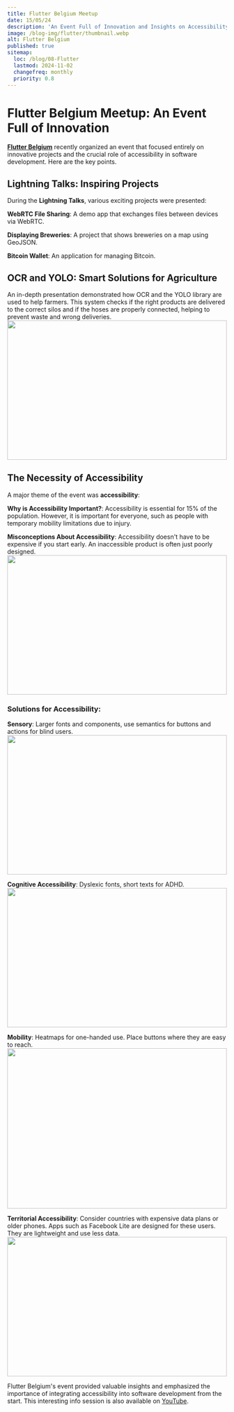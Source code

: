 ```yaml
---
title: Flutter Belgium Meetup
date: 15/05/24
description: 'An Event Full of Innovation and Insights on Accessibility'
image: /blog-img/flutter/thumbnail.webp
alt: Flutter Belgium
published: true
sitemap:
  loc: /blog/08-Flutter
  lastmod: 2024-11-02
  changefreq: monthly
  priority: 0.8
---
```


# Flutter Belgium Meetup: An Event Full of Innovation

[**Flutter Belgium**](https://www.linkedin.com/company/flutter-belgium/) recently organized an event that focused entirely on innovative projects and the crucial role of accessibility in software development. Here are the key points.

## Lightning Talks: Inspiring Projects

During the **Lightning Talks**, various exciting projects were presented:

**WebRTC File Sharing**: A demo app that exchanges files between devices via WebRTC.

**Displaying Breweries**: A project that shows breweries on a map using GeoJSON.

**Bitcoin Wallet**: An application for managing Bitcoin.

## OCR and YOLO: Smart Solutions for Agriculture

An in-depth presentation demonstrated how OCR and the YOLO library are used to help farmers. This system checks if the right products are delivered to the correct silos and if the hoses are properly connected, helping to prevent waste and wrong deliveries.
<img src="/blog-img/flutter/ocr.webp" style="object-fit: cover; height: 20rem; width: 100%" />

## The Necessity of Accessibility

A major theme of the event was **accessibility**:

**Why is Accessibility Important?**: Accessibility is essential for 15% of the population. However, it is important for everyone, such as people with temporary mobility limitations due to injury.

**Misconceptions About Accessibility**: Accessibility doesn't have to be expensive if you start early. An inaccessible product is often just poorly designed.
<img src="/blog-img/flutter/accesiblity.webp" style="object-fit: cover; height: 20rem; width: 100%" />

### **Solutions for Accessibility**:

**Sensory**:
Larger fonts and components, use semantics for buttons and actions for blind users.
<img src="/blog-img/flutter/amazon.webp" style="object-fit: cover; height: 20rem; width: 100%" />

**Cognitive Accessibility**:
Dyslexic fonts, short texts for ADHD.
<img src="/blog-img/flutter/dyslectic.webp" style="object-fit: cover; height: 20rem; width: 100%" />

**Mobility**:
Heatmaps for one-handed use. Place buttons where they are easy to reach.
<img src="/blog-img/flutter/onehanded.webp" style="object-fit: cover; height: 23rem; width: 100%" />

**Territorial Accessibility**:
Consider countries with expensive data plans or older phones. Apps such as Facebook Lite are designed for these users. They are lightweight and use less data.
<img src="/blog-img/flutter/fblite.webp" style="object-fit: cover; height: 20rem; width: 100%" />

Flutter Belgium's event provided valuable insights and emphasized the importance of integrating accessibility into software development from the start. This interesting info session is also available on [YouTube](https://www.youtube.com/live/Xu0mEC6lB9Q?si=YWAx-uJFTBR8dkr-).
